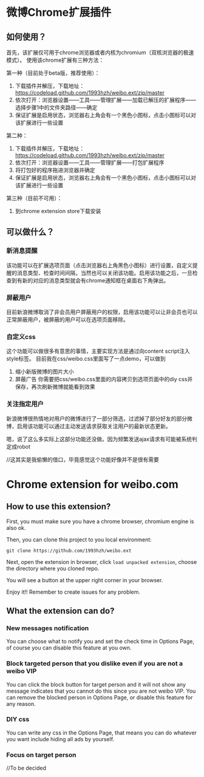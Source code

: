 # 微博Chrome扩展插件

## 如何使用？
首先，该扩展仅可用于chrome浏览器或者内核为chromium（双核浏览器的极速模式）。
使用该chrome扩展有三种方法：

第一种（目前处于beta版，推荐使用）：
  1. 下载插件并解压，下载地址：https://codeload.github.com/1993hzh/weibo.ext/zip/master
  2. 依次打开：浏览器设置——工具——管理扩展——加载已解压的扩展程序——选择步骤1中的文件夹路径——确定
  3. 保证扩展是启用状态，浏览器右上角会有一个黑色小图标，点击小图标可以对该扩展进行一些设置

第二种：
  1. 下载插件并解压，下载地址：https://codeload.github.com/1993hzh/weibo.ext/zip/master
  2. 依次打开：浏览器设置——工具——管理扩展——打包扩展程序
  3. 将打包好的程序拖进浏览器并确定
  4. 保证扩展是启用状态，浏览器右上角会有一个黑色小图标，点击小图标可以对该扩展进行一些设置

第三种（目前不可用）：
  1. 到chrome extension store下载安装

## 可以做什么？
### 新消息提醒
该功能可以在扩展选项页面（点击浏览器右上角黑色小图标）进行设置，自定义提醒的消息类型、检查时间间隔，当然也可以关闭该功能。启用该功能之后，一旦检查到有新的对应的消息类型就会有chrome通知框在桌面右下角弹出。

### 屏蔽用户
目前新浪微博取消了非会员用户屏蔽用户的权限，启用该功能可以让非会员也可以正常屏蔽用户，被屏蔽的用户可以在选项页面移除。

### 自定义css
这个功能可以做很多有意思的事情，主要实现方法是通过向content script注入style标签。
目前我在css/weibo.css里面写了一点demo，可以做到
1. 缩小新版微博的图片大小
2. 屏蔽广告
你需要把css/weibo.css里面的内容拷贝到选项页面中的diy css并保存，再次刷新微博就能看到效果

### 关注指定用户
新浪微博很热情地对用户的微博进行了一部分筛选，过滤掉了部分好友的部分微博，启用该功能可以通过主动发送请求获取关注用户的最新状态更新。

嗯，说了这么多实际上这部分功能还没做。因为频繁发送ajax请求有可能被系统判定成robot 

//这其实是我偷懒的借口，毕竟感觉这个功能好像并不是很有需要


# Chrome extension for weibo.com

## How to use this extension?
First, you must make sure you have a chrome browser, chromium engine is also ok.

Then, you can clone this project to you local environment:
```
git clone https://github.com/1993hzh/weibo.ext
```

Next, open the extension in browser, click `load unpacked extension`, choose the directory where you cloned repo.

You will see a button at the upper right corner in your browser.

Enjoy it!! Remember to create issues for any problem.

## What the extension can do?
### New messages notification
You can choose what to notify you and set the check time in Options Page, of course you can disable this feature at you own.

### Block targeted person that you dislike even if you are not a weibo VIP
You can click the block button for target person and it will not show any message indicates that you cannot do this since you are not weibo VIP.
You can remove the blocked person in Options Page, or disable this feature for any reason.

### DIY css
You can write any css in the Options Page, that means you can do whatever you want include hiding all ads by yourself.

### Focus on target person
//To be decided
